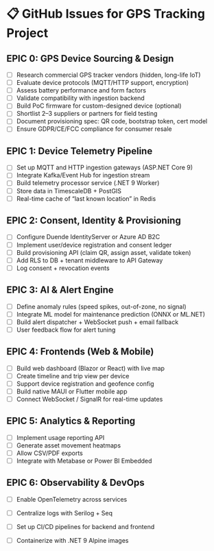 # 📋 GitHub Issues for GPS Tracking Project

## EPIC 0: GPS Device Sourcing & Design
- [ ] Research commercial GPS tracker vendors (hidden, long-life IoT)
- [ ] Evaluate device protocols (MQTT/HTTP support, encryption)
- [ ] Assess battery performance and form factors
- [ ] Validate compatibility with ingestion backend
- [ ] Build PoC firmware for custom-designed device (optional)
- [ ] Shortlist 2–3 suppliers or partners for field testing
- [ ] Document provisioning spec: QR code, bootstrap token, cert model
- [ ] Ensure GDPR/CE/FCC compliance for consumer resale

## EPIC 1: Device Telemetry Pipeline
- [ ] Set up MQTT and HTTP ingestion gateways (ASP.NET Core 9)
- [ ] Integrate Kafka/Event Hub for ingestion stream
- [ ] Build telemetry processor service (.NET 9 Worker)
- [ ] Store data in TimescaleDB + PostGIS
- [ ] Real-time cache of “last known location” in Redis

## EPIC 2: Consent, Identity & Provisioning
- [ ] Configure Duende IdentityServer or Azure AD B2C
- [ ] Implement user/device registration and consent ledger
- [ ] Build provisioning API (claim QR, assign asset, validate token)
- [ ] Add RLS to DB + tenant middleware to API Gateway
- [ ] Log consent + revocation events

## EPIC 3: AI & Alert Engine
- [ ] Define anomaly rules (speed spikes, out-of-zone, no signal)
- [ ] Integrate ML model for maintenance prediction (ONNX or ML.NET)
- [ ] Build alert dispatcher + WebSocket push + email fallback
- [ ] User feedback flow for alert tuning

## EPIC 4: Frontends (Web & Mobile)
- [ ] Build web dashboard (Blazor or React) with live map
- [ ] Create timeline and trip view per device
- [ ] Support device registration and geofence config
- [ ] Build native MAUI or Flutter mobile app
- [ ] Connect WebSocket / SignalR for real-time updates

## EPIC 5: Analytics & Reporting
- [ ] Implement usage reporting API
- [ ] Generate asset movement heatmaps
- [ ] Allow CSV/PDF exports
- [ ] Integrate with Metabase or Power BI Embedded

## EPIC 6: Observability & DevOps
- [ ] Enable OpenTelemetry across services
- [ ] Centralize logs with Serilog + Seq
- [ ] Set up CI/CD pipelines for backend and frontend
- [ ] Containerize with .NET 9 Alpine images

